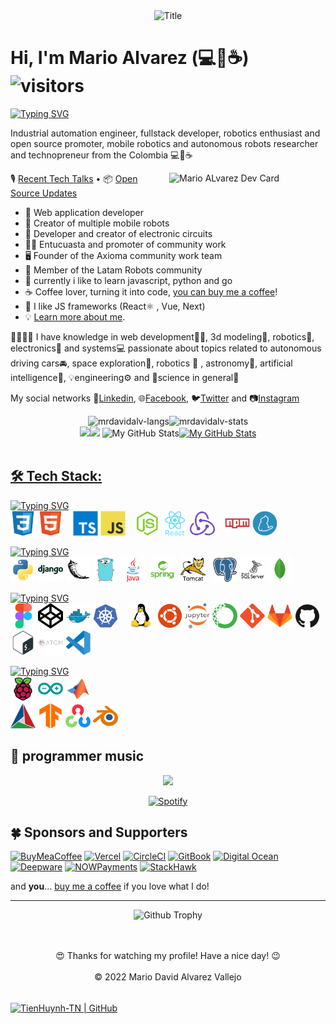 <div align="center"><img src="https://readme-typing-svg.herokuapp.com?font=Architects+Daughter&color=%2338C2FF&size=50&center=true&vCenter=true&height=60&width=600&lines=Hey!+I'm+MrDavidAlv;Welcome+to+my+profile!" alt="Title"></img></div>


# Hi, I'm Mario Alvarez (💻💖☕)   ![visitors](https://visitor-badge.laobi.icu/badge?page_id=mrdavidalv)


[![Typing SVG](https://readme-typing-svg.herokuapp.com?font=comfortaa&color=016EEA&size=24&width=500&lines=FullStack+Developer;Autonomous+robot+creator)](https://git.io/typing-svg)


Industrial automation engineer, fullstack developer, robotics enthusiast and open source promoter, mobile robotics and autonomous robots researcher and technopreneur from the Colombia 💻💖☕

<!-- markdownlint-disable MD033 -->
<a href="https://app.daily.dev/DailyDevTips"><img src="https://github.com/mrdavidalv/mrdavidalv/blob/main/devcard.svg" width="250" align="right" alt="Mario ALvarez Dev Card"/></a>
<!-- markdownlint-enable MD033 -->

🎙 [Recent Tech Talks](https://work.mrdavidalv.com/mrdavidalv/collections/1284) • 📦 [Open Source Updates](https://work.mrdavidalv.com/mrdavidalv/collections/1194)

- 💝 Web application developer
- 💼 Creator of multiple mobile robots
- 💼 Developer and creator of electronic circuits
- 👨‍🔬 Entucuasta and promoter of community work
- 🖥️ Founder of the Axioma community work team
- 💞 Member of the Latam Robots community
- 🔏 currently i like to learn javascript, python and go
- ☕ Coffee lover, turning it into code, [you can buy me a coffee](https://buymeacoff.ee/mrdavidalv)!
- 🎯 I like JS frameworks (React⚛ , Vue, Next)
- 💡 [Learn more about me](https://bio.link/mrdavidalv).

:hugs::muscle:🤓:seedling:
I have knowledge in web development👨‍💻, 3d modeling:nazar_amulet:, robotics:robot:, electronics:electric_plug: and systems:computer: 
passionate about topics related to 	autonomous driving cars:oncoming_automobile:, space exploration:rocket:, robotics	:mechanical_arm: , astronomy:telescope:, artificial intelligence:space_invader:, :bulb:engineering:gear: and :microscope:science in general:dna:

My social networks :briefcase:[Linkedin](https://www.linkedin.com/in/mrdavidalv/ "Linkedin profile"), :globe_with_meridians:[Facebook](https://www.facebook.com/mrdavidalv "Facebook profile"), 🐦[Twitter](https://www.twitter.com/mrdavidalv "Twitter profile") and 📷[Instagram](https://www.instagram.com/mrdavidalv "Instagram account")


 
 
 <div align="center">
<img height="150em" src="https://github-readme-stats.vercel.app/api/top-langs/?username=mrdavidalv&layout=compact&show_icon=true&theme=algolia&hide_border=true" alt="mrdavidalv-langs"/><img height="150em" src="https://github-readme-stats.vercel.app/api/?username=mrdavidalv&layout=compact&show_icon=true&theme=algolia&hide_border=true" alt="mrdavidalv-stats"/>
</div>


<div align="center">
<img src="http://github-readme-streak-stats.herokuapp.com?user=mrdavidalv&theme=algolia&background=0d1117&hide_border=true" /><img src="https://activity-graph.herokuapp.com/graph?username=mrdavidalv&theme=react-dark&hide_border=true"/>
<img src="https://raw.githubusercontent.com/mrdavidalv/mrdavidalv/output/github-contribution-grid-snake-default.svg#gh-light-mode-only" alt="My GitHub Stats"/></a><a href="https://github.com/mrdavidalv#gh-dark-mode-only"><img src="https://raw.githubusercontent.com/vaibhavvikas/vaibhavvikas/output/github-contribution-grid-snake-dark.svg#gh-dark-mode-only&width=30%" alt="My GitHub Stats"/>
</div>

<br>
  

## 🛠️ Tech Stack:

<div>
	
[![Typing SVG](https://readme-typing-svg.herokuapp.com?font=comfortaa&color=016EEA&size=24&width=500&lines=Frontend)](https://git.io/typing-svg)<br>
<img src="https://github.com/devicons/devicon/blob/master/icons/css3/css3-original.svg"  title="CSS3" alt="CSS" width="40" height="40"/>
<img src="https://github.com/devicons/devicon/blob/master/icons/html5/html5-original.svg" title="HTML5" alt="HTML" width="40" height="40"/>&nbsp;&nbsp;&nbsp;
<img src="https://github.com/devicons/devicon/blob/master/icons/typescript/typescript-original.svg" title="Typescript" alt="Typescript" width="40" height="40"/>
<img src="https://github.com/devicons/devicon/blob/master/icons/javascript/javascript-original.svg" title="JavaScript" alt="JavaScript" width="40" height="40"/>&nbsp;&nbsp;&nbsp;
<img src="https://github.com/devicons/devicon/blob/master/icons/nodejs/nodejs-original.svg" title="NodeJS" alt="NodeJS" width="40" height="40"/>
<img src="https://github.com/devicons/devicon/blob/master/icons/react/react-original-wordmark.svg" title="React" alt="React" width="40" height="40"/>
<img src="https://github.com/devicons/devicon/blob/master/icons/redux/redux-original.svg" title="Redux" alt="Redux " width="40" height="40"/>&nbsp;&nbsp;&nbsp;
<img src="https://github.com/devicons/devicon/blob/master/icons/npm/npm-original-wordmark.svg" title="npm" alt="npm" width="40" height="40"/>
<img src="https://github.com/devicons/devicon/blob/master/icons/yarn/yarn-original.svg" title="yarn" alt="yarn" width="40" height="40"/>
<br>

[![Typing SVG](https://readme-typing-svg.herokuapp.com?font=comfortaa&color=016EEA&size=24&width=500&lines=Backend)](https://git.io/typing-svg)<br>
<img src="https://github.com/devicons/devicon/blob/master/icons/python/python-original.svg" title="django" alt="django" width="40" height="40"/>
<img src="https://github.com/devicons/devicon/blob/master/icons/django/django-plain-wordmark.svg" title="flask" alt="flask" width="40" height="40"/>
<img src="https://github.com/devicons/devicon/blob/master/icons/flask/flask-original.svg" title="flask" alt="flask" width="40" height="40"/>
<img src="https://github.com/devicons/devicon/blob/master/icons/go/go-original.svg" title="go" alt="go" width="40" height="40"/>
<img src="https://github.com/devicons/devicon/blob/master/icons/java/java-original-wordmark.svg" title="Java" alt="Java" width="40" height="40"/>&nbsp;
<img src="https://github.com/devicons/devicon/blob/master/icons/spring/spring-original-wordmark.svg" title="Spring" alt="Spring" width="40" height="40"/>&nbsp;
 <img src="https://github.com/devicons/devicon/blob/master/icons/tomcat/tomcat-original-wordmark.svg" title="TomCat" alt="TomCat" width="40" height="40"/>&nbsp;&nbsp;
<img src="https://github.com/devicons/devicon/blob/master/icons/postgresql/postgresql-original.svg" title="postgresql" alt="postgresql" width="40" height="40"/>
<img src="https://github.com/devicons/devicon/blob/master/icons/microsoftsqlserver/microsoftsqlserver-plain-wordmark.svg" title="microsoftsqlserver" alt="microsoftsqlserver" width="40" height="40"/>
<img src="https://github.com/devicons/devicon/blob/master/icons/mongodb/mongodb-original.svg" title="mongodb" alt="mongodb" width="40" height="40"/>&nbsp;
<br>

[![Typing SVG](https://readme-typing-svg.herokuapp.com?font=comfortaa&color=016EEA&size=24&width=500&lines=Basic)](https://git.io/typing-svg)<br>
<img src="https://github.com/devicons/devicon/blob/master/icons/figma/figma-original.svg" title="figma" alt="figma" width="40" height="40"/>
<img src="https://github.com/devicons/devicon/blob/master/icons/codepen/codepen-plain.svg" title="codepen" alt="codepen" width="40" height="40"/>
<img src="https://github.com/devicons/devicon/blob/master/icons/docker/docker-original.svg" title="Docker" alt="Docker" width="40" height="40"/>
<img src="https://github.com/devicons/devicon/blob/master/icons/kubernetes/kubernetes-plain.svg" title="kubernetes" alt="kubernetes" width="40" height="40"/>&nbsp;&nbsp;&nbsp;
<img src="https://github.com/devicons/devicon/blob/master/icons/linux/linux-original.svg" title="linux" alt="linux" width="40" height="40"/>&nbsp;
<img src="https://github.com/devicons/devicon/blob/master/icons/ubuntu/ubuntu-plain.svg" title="Ubuntu" alt="Ubuntu" width="40" height="40"/>
<img src="https://github.com/devicons/devicon/blob/master/icons/jupyter/jupyter-original-wordmark.svg" title="jupyter" alt="jupyter" width="40" height="40"/>
<img src="https://github.com/devicons/devicon/blob/master/icons/anaconda/anaconda-original.svg" title="anaconda" alt="anaconda" width="40" height="40"/>
<img src="https://github.com/devicons/devicon/blob/master/icons/git/git-original.svg" title="Git" alt="Git" width="40" height="40"/>
<img src="https://github.com/devicons/devicon/blob/master/icons/gitlab/gitlab-original.svg" title="gitlab" alt="gitlab" width="40" height="40"/>
<img src="https://github.com/devicons/devicon/blob/master/icons/github/github-original.svg" title="github" alt="github" width="40" height="40"/>
<img src="https://github.com/devicons/devicon/blob/master/icons/bash/bash-original.svg" title="bash" alt="bash" width="40" height="40"/>
<img src="https://github.com/devicons/devicon/blob/master/icons/atom/atom-original-wordmark.svg" title="atom" alt="atom" width="40" height="40"/>
<img src="https://github.com/devicons/devicon/blob/master/icons/vscode/vscode-original.svg" title="vscode" alt="vscode" width="40" height="40"/>
<br>
	
[![Typing SVG](https://readme-typing-svg.herokuapp.com?font=comfortaa&color=016EEA&size=24&width=500&lines=Robotics)](https://git.io/typing-svg)<br>
<img src="https://github.com/devicons/devicon/blob/master/icons/raspberrypi/raspberrypi-original.svg" title="arduino" alt="arduino" width="40" height="40"/>
<img src="https://github.com/devicons/devicon/blob/master/icons/arduino/arduino-original.svg" title="RaspberryPi" alt="RaspberryPi" width="40" height="40"/>
<img src="https://github.com/devicons/devicon/blob/master/icons/matlab/matlab-original.svg" title="matlab" alt="matlab" width="40" height="40"/>	
<img src="https://github.com/devicons/devicon/blob/master/icons/cmake/cmake-original.svg" title="cmake" alt="cmake" width="40" height="40"/>
<img src="https://github.com/devicons/devicon/blob/master/icons/tensorflow/tensorflow-original.svg" title="TensorFlow" alt="TensorFlow" width="40" height="40"/>
<img src="https://github.com/devicons/devicon/blob/master/icons/opencv/opencv-original.svg" title="opencv" alt="opencv" width="40" height="40"/>
<img src="https://github.com/devicons/devicon/blob/master/icons/blender/blender-original.svg" title="blender" alt="blender" width="40" height="40"/>
	
</div>


<!--
![skills](https://skillicons.dev/icons?i=html,css,sass,js,ts,php,wordpress,nodejs,vue,react,mongodb,mysql,py,vim,docker,kubernetes,md,git,figma,bash,cloudflare,jquery,nginx,vscode&theme=light) 
-->



## 🎵 programmer music
	
<div id="header" align="center">
  <img src="https://media.giphy.com/media/M9gbBd9nbDrOTu1Mqx/giphy.gif" width="100"/>
	
[![Spotify](https://readme-spotify.warengonzaga.com/api/spotify)](https://open.spotify.com/user/31wqt66bedq2q3cw26k5eyezkkam)
	
</div>


## 🍀 Sponsors and Supporters

[![BuyMeaCoffee](https://img.shields.io/badge/Buymeacoffee-%23FFDD00.svg?&style=for-the-badge&logo=buy-me-a-coffee&logoColor=black)](https://buymeacoff.ee/mrdavidalv) [![Vercel](https://img.shields.io/badge/Vercel-%23000.svg?&style=for-the-badge&logo=vercel&logoColor=white)](https://vercel.com) [![CircleCI](https://img.shields.io/badge/CircleCI-%23000.svg?&style=for-the-badge&logo=CircleCI&logoColor=white)](https://vercel.com) [![GitBook](https://img.shields.io/badge/GitBook-%233884FF.svg?&style=for-the-badge&logo=gitbook&logoColor=white)](https://gitbook.io) [![Digital Ocean](https://img.shields.io/badge/Digital%20Ocean-%230080ff.svg?&style=for-the-badge&logo=digitalocean&logoColor=white)](https://digitalocean.com) [![Deepware](https://img.shields.io/badge/deepware-%23cb2653.svg?&style=for-the-badge&logoColor=white)](https://deepware.ai/) [![NOWPayments](https://img.shields.io/badge/NOWPayments-%2364ACFF.svg?&style=for-the-badge&logoColor=white)](https://nowpayments.io) [![StackHawk](https://img.shields.io/badge/Stackhawk-%2300CBC6.svg?&style=for-the-badge&logoColor=white)](https://stackhawk.com)

and **you**... [buy me a coffee](https://bmc.xyz/mrdavidalv) if you love what I do!

---
	
<div align="center">
	
![Github Trophy](https://github-profile-trophy.vercel.app/?username=mrdavidalv&width="5"&height="5")
	
<br><br> 
  :heart_eyes: Thanks for watching my profile! Have a nice day! :wink: <br/>  
  &copy; 2022 Mario David Alvarez Vallejo
</div>
<br>
<a href="https://profile-summary-for-github.herokuapp.com/user/mrdavidalv" target="_blank"><img align="center" alt="TienHuynh-TN | GitHub" width="26px" src="https://upload.wikimedia.org/wikipedia/commons/thumb/a/ae/Github-desktop-logo-symbol.svg/1024px-Github-desktop-logo-symbol.svg.png" /></a>
